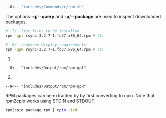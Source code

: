```sh
--8<-- "includes/Commands/r/rpm.sh"
```

The options **-q**/**--query** and **-p**/**--package** are used to inspect downloaded packages.

```sh title="rpm -qp"
# -l/--list files to be installed
rpm -qpl rsync-3.2.7-1.fc37.x86_64.rpm # (1)

# -R/--requires display requirements
rpm -qpR rsync-3.2.7-1.fc37.x86_64.rpm # (2)
```

1. 
``` title="Output"
--8<-- "includes/Output/rpm/rpm-qpl"
```
2. 
``` title="Output"
--8<-- "includes/Output/rpm/rpm-qpR"
```

RPM packages can be extracted by by first converting to cpio.
Note that rpm2cpio works using STDIN and STDOUT.

```sh
rpm2cpio package.rpm | cpio -ivd
```